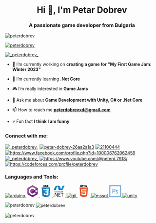 <h1 align="center">Hi 👋, I'm Petar Dobrev</h1>
<h3 align="center">A passionate game developer from Bulgaria</h3>

<p align="left"> <img src="https://komarev.com/ghpvc/?username=peterdobrev&label=Profile%20views&color=0e75b6&style=flat" alt="peterdobrev" /> </p>

<p align="left"> <a href="https://github.com/ryo-ma/github-profile-trophy"><img src="https://github-profile-trophy.vercel.app/?username=peterdobrev" alt="peterdobrev" /></a> </p>

<p align="left"> <a href="https://twitter.com/_peterdobrev_" target="blank"><img src="https://img.shields.io/twitter/follow/_peterdobrev_?logo=twitter&style=for-the-badge" alt="_peterdobrev_" /></a> </p>

- 🔭 I’m currently working on **creating a game for "My First Game Jam: Winter 2023"**

- 🌱 I’m currently learning **.Net Core**

- 🎮 I’m really interested in **Game Jams**

- 💬 Ask me about **Game Development with Unity, C# or .Net Core**

- 📫 How to reach me **peterdobrevxd@gmail.com**

- ⚡ Fun fact **I think I am funny**

<h3 align="left">Connect with me:</h3>
<p align="left">
<a href="https://twitter.com/_peterdobrev_" target="blank"><img align="center" src="https://raw.githubusercontent.com/rahuldkjain/github-profile-readme-generator/master/src/images/icons/Social/twitter.svg" alt="_peterdobrev_" height="30" width="40" /></a>
<a href="https://linkedin.com/in/petar-dobrev-26aa2a1a3" target="blank"><img align="center" src="https://raw.githubusercontent.com/rahuldkjain/github-profile-readme-generator/master/src/images/icons/Social/linked-in-alt.svg" alt="petar-dobrev-26aa2a1a3" height="30" width="40" /></a>
<a href="https://stackoverflow.com/users/21100444" target="blank"><img align="center" src="https://raw.githubusercontent.com/rahuldkjain/github-profile-readme-generator/master/src/images/icons/Social/stack-overflow.svg" alt="21100444" height="30" width="40" /></a>
<a href="https://www.facebook.com/profile.php?id=100006762062459" target="blank"><img align="center" src="https://raw.githubusercontent.com/rahuldkjain/github-profile-readme-generator/master/src/images/icons/Social/facebook.svg" alt="https://www.facebook.com/profile.php?id=100006762062459" height="30" width="40" /></a>
<a href="https://instagram.com/_peterdobrev_" target="blank"><img align="center" src="https://raw.githubusercontent.com/rahuldkjain/github-profile-readme-generator/master/src/images/icons/Social/instagram.svg" alt="_peterdobrev_" height="30" width="40" /></a>
<a href="https://www.youtube.com/@peterd.7918/" target="blank"><img align="center" src="https://raw.githubusercontent.com/rahuldkjain/github-profile-readme-generator/master/src/images/icons/Social/youtube.svg" alt="https://www.youtube.com/@peterd.7918/" height="30" width="40" /></a>
<a href="https://codeforces.com/profile/peterdobrev" target="blank"><img align="center" src="https://raw.githubusercontent.com/rahuldkjain/github-profile-readme-generator/master/src/images/icons/Social/codeforces.svg" alt="https://codeforces.com/profile/peterdobrev" height="30" width="40" /></a>
</p>

<h3 align="left">Languages and Tools:</h3>
<p align="left"> <a href="https://www.arduino.cc/" target="_blank" rel="noreferrer"> <img src="https://cdn.worldvectorlogo.com/logos/arduino-1.svg" alt="arduino" width="40" height="40"/> </a> <a href="https://www.w3schools.com/cs/" target="_blank" rel="noreferrer"> <img src="https://raw.githubusercontent.com/devicons/devicon/master/icons/csharp/csharp-original.svg" alt="csharp" width="40" height="40"/> </a> <a href="https://www.w3schools.com/css/" target="_blank" rel="noreferrer"> <img src="https://raw.githubusercontent.com/devicons/devicon/master/icons/css3/css3-original-wordmark.svg" alt="css3" width="40" height="40"/> </a> <a href="https://dotnet.microsoft.com/" target="_blank" rel="noreferrer"> <img src="https://raw.githubusercontent.com/devicons/devicon/master/icons/dot-net/dot-net-original-wordmark.svg" alt="dotnet" width="40" height="40"/> </a> <a href="https://git-scm.com/" target="_blank" rel="noreferrer"> <img src="https://www.vectorlogo.zone/logos/git-scm/git-scm-icon.svg" alt="git" width="40" height="40"/> </a> <a href="https://www.w3.org/html/" target="_blank" rel="noreferrer"> <img src="https://raw.githubusercontent.com/devicons/devicon/master/icons/html5/html5-original-wordmark.svg" alt="html5" width="40" height="40"/> </a> <a href="https://www.microsoft.com/en-us/sql-server" target="_blank" rel="noreferrer"> <img src="https://www.svgrepo.com/show/303229/microsoft-sql-server-logo.svg" alt="mssql" width="40" height="40"/> </a> <a href="https://www.photoshop.com/en" target="_blank" rel="noreferrer"> <img src="https://raw.githubusercontent.com/devicons/devicon/master/icons/photoshop/photoshop-line.svg" alt="photoshop" width="40" height="40"/> </a> <a href="https://unity.com/" target="_blank" rel="noreferrer"> <img src="https://www.vectorlogo.zone/logos/unity3d/unity3d-icon.svg" alt="unity" width="40" height="40"/> </a> </p>

<p><img align="left" src="https://github-readme-stats.vercel.app/api/top-langs?username=peterdobrev&show_icons=true&locale=en&layout=compact" alt="peterdobrev" /></p>

<p>&nbsp;<img align="center" src="https://github-readme-stats.vercel.app/api?username=peterdobrev&show_icons=true&locale=en" alt="peterdobrev" /></p>

<p><img align="center" src="https://github-readme-streak-stats.herokuapp.com/?user=peterdobrev&" alt="peterdobrev" /></p>
